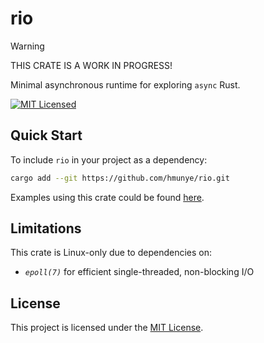 # rio

> [!WARNING]
> THIS CRATE IS A WORK IN PROGRESS!

Minimal asynchronous runtime for exploring `async` Rust.

[![MIT Licensed](https://img.shields.io/badge/license-MIT-blue.svg)](https://github.com/hmunye/rio/blob/main/LICENSE)

## Quick Start

To include `rio` in your project as a dependency:

```bash
cargo add --git https://github.com/hmunye/rio.git
```

Examples using this crate could be found [here](https://github.com/hmunye/rio/tree/main/examples).

## Limitations

This crate is Linux-only due to dependencies on:

- *`epoll(7)`* for efficient single-threaded, non-blocking I/O

## License

This project is licensed under the [MIT License].

[MIT License]: https://github.com/hmunye/rio/blob/main/LICENSE

